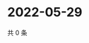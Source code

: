 # 2022-05-29

共 0 条

<!-- BEGIN WEIBO -->
<!-- 最后更新时间 Sun May 29 2022 22:01:10 GMT+0800 (China Standard Time) -->

<!-- END WEIBO -->
